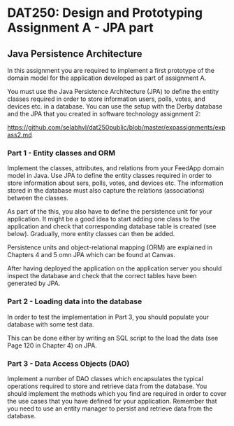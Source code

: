 # DAT250: Design and Prototyping Assignment A - JPA part

## Java Persistence Architecture

In this assignment you are required to implement a first prototype of the domain model for the application developed as part of assignment A.

You must use the Java Persistence Architecture (JPA) to define the entity classes required in order to store information users, polls, votes, and devices etc. in a database. You can use the setup with the Derby database and the JPA that you created in software technology assignment 2:

https://github.com/selabhvl/dat250public/blob/master/expassignments/expass2.md

### Part 1 - Entity classes and ORM

Implement the classes, attributes, and relations from your FeedApp domain model in Java. Use JPA to define the entity classes required in order to store information about sers, polls, votes, and devices etc. The information stored in the database must also capture the relations (associations) between the classes.

As part of the this, you also have to define the persistence unit for your application. It might be a good idea to start adding one class to the application and check that corresponding database table is created (see below). Gradually, more entity classes can then be added.

Persistence units and object-relational mapping (ORM) are explained in Chapters 4 and 5 omn JPA which can be found at Canvas.

After having deployed the application on the application server you should inspect the database and check that the correct tables have been generated by JPA.

### Part 2 - Loading data into the database

In order to test the implementation in Part 3, you should populate your database with some test data.

This can be done either by writing an SQL script to the load the data (see Page 120 in Chapter 4) on JPA.

### Part 3 - Data Access Objects (DAO)

Implement a number of DAO classes which encapsulates the typical operations required to store and retrieve data from the database. You should implement the methods which you find are required in order to cover the use cases that you have defined for your application. Remember that you need to use an entity manager to persist and retrieve data from the database.
